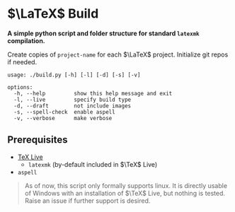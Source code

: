 # $\LaTeX$ Build
__A simple python script and folder structure for standard `latexmk` compilation.__

Create copies of `project-name` for each $\LaTeX$ project. Initialize git repos if needed.

```
usage: ./build.py [-h] [-l] [-d] [-s] [-v]

options:
  -h, --help         show this help message and exit
  -l, --live         specify build type
  -d, --draft        not include images
  -s, --spell-check  enable aspell
  -v, --verbose      make verbose
```

## Prerequisites
- [TeX Live](https://tug.org/texlive/)
  - `latexmk` (by-default included in $\TeX$ Live)
- `aspell`

> As of now, this script only formally supports linux. It is directly usable of Windows with an installation of $\TeX$ Live, but nothing is tested. Raise an issue if further support is desired.
